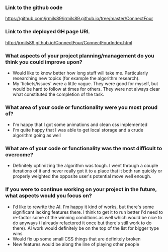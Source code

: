 ### Link to the github code

https://github.com/jrmils89/jrmils89.github.io/tree/master/ConnectFour

### Link to the deployed GH page URL

http://jrmils89.github.io/ConnectFour/ConnectFourIndex.html

### What aspects of your project planning/management do you think you could improve upon?

* Would like to know better how long stuff will take me. Particularly researching new topics (for example the algorithm research).  
* My 'tickets/issues' were a little vague. They were good for myself, but would be hard to follow at times for others. They were not always clear what constituted the completion of the task.

### What area of your code or functionality were you most proud of?
* I'm happy that I got some animations and clean css implemented
* I'm quite happy that I was able to get local storage and a crude algorithm going as well

### What are of your code or functionality was the most difficult to overcome?
* Definitely optimizing the algorithm was tough. I went through a couple iterations of it and never really got it to a place that it both ran quickly or properly weighted the opposite user's potential move well enough.

### If you were to continue working on your project in the future, what aspects would you focus on?
* I'd like to rewrite the AI. I'm happy it kind of works, but there's some significant lacking features there. I think to get it to run better I'd need to re-factor some of the winning conditions as well which would be nice to do anyways (I already refactored it once but there's still work to do there). AI work would definitely be on the top of the list for bigger type wins
* Would fix up some small CSS things that are definitely broken
* New features would be along the line of playing other people